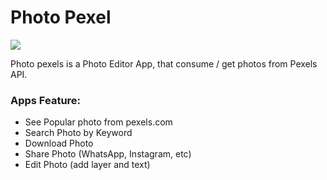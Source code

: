 # Photo Pexel

<p><img  src="https://i.ibb.co/jwgcQQj/Banner.png"/></p>

Photo pexels is a Photo Editor App, that consume  / get photos from Pexels API.

### Apps Feature:

 - See Popular photo from pexels.com
 - Search Photo by Keyword
 - Download Photo
 - Share Photo (WhatsApp, Instagram, etc)
 - Edit Photo (add layer and text)
